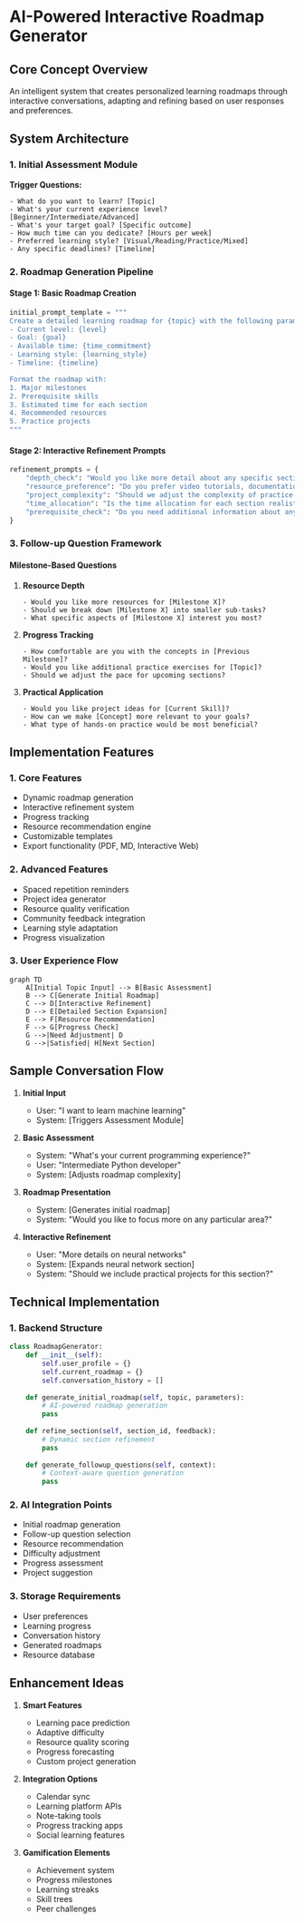 # AI-Powered Interactive Roadmap Generator

## Core Concept Overview

An intelligent system that creates personalized learning roadmaps through interactive conversations,
adapting and refining based on user responses and preferences.

## System Architecture

### 1. Initial Assessment Module

**Trigger Questions:**

```
- What do you want to learn? [Topic]
- What's your current experience level? [Beginner/Intermediate/Advanced]
- What's your target goal? [Specific outcome]
- How much time can you dedicate? [Hours per week]
- Preferred learning style? [Visual/Reading/Practice/Mixed]
- Any specific deadlines? [Timeline]
```

### 2. Roadmap Generation Pipeline

#### Stage 1: Basic Roadmap Creation

```python
initial_prompt_template = """
Create a detailed learning roadmap for {topic} with the following parameters:
- Current level: {level}
- Goal: {goal}
- Available time: {time_commitment}
- Learning style: {learning_style}
- Timeline: {timeline}

Format the roadmap with:
1. Major milestones
2. Prerequisite skills
3. Estimated time for each section
4. Recommended resources
5. Practice projects
"""
```

#### Stage 2: Interactive Refinement Prompts

```python
refinement_prompts = {
    "depth_check": "Would you like more detail about any specific section?",
    "resource_preference": "Do you prefer video tutorials, documentation, or interactive courses?",
    "project_complexity": "Should we adjust the complexity of practice projects?",
    "time_allocation": "Is the time allocation for each section realistic for you?",
    "prerequisite_check": "Do you need additional information about any prerequisites?"
}
```

### 3. Follow-up Question Framework

#### Milestone-Based Questions

1. **Resource Depth**
   ```
   - Would you like more resources for [Milestone X]?
   - Should we break down [Milestone X] into smaller sub-tasks?
   - What specific aspects of [Milestone X] interest you most?
   ```

2. **Progress Tracking**
   ```
   - How comfortable are you with the concepts in [Previous Milestone]?
   - Would you like additional practice exercises for [Topic]?
   - Should we adjust the pace for upcoming sections?
   ```

3. **Practical Application**
   ```
   - Would you like project ideas for [Current Skill]?
   - How can we make [Concept] more relevant to your goals?
   - What type of hands-on practice would be most beneficial?
   ```

## Implementation Features

### 1. Core Features

- Dynamic roadmap generation
- Interactive refinement system
- Progress tracking
- Resource recommendation engine
- Customizable templates
- Export functionality (PDF, MD, Interactive Web)

### 2. Advanced Features

- Spaced repetition reminders
- Project idea generator
- Resource quality verification
- Community feedback integration
- Learning style adaptation
- Progress visualization

### 3. User Experience Flow

```mermaid
graph TD
    A[Initial Topic Input] --> B[Basic Assessment]
    B --> C[Generate Initial Roadmap]
    C --> D[Interactive Refinement]
    D --> E[Detailed Section Expansion]
    E --> F[Resource Recommendation]
    F --> G[Progress Check]
    G -->|Need Adjustment| D
    G -->|Satisfied| H[Next Section]
```

## Sample Conversation Flow

1. **Initial Input**
    - User: "I want to learn machine learning"
    - System: [Triggers Assessment Module]

2. **Basic Assessment**
    - System: "What's your current programming experience?"
    - User: "Intermediate Python developer"
    - System: [Adjusts roadmap complexity]

3. **Roadmap Presentation**
    - System: [Generates initial roadmap]
    - System: "Would you like to focus more on any particular area?"

4. **Interactive Refinement**
    - User: "More details on neural networks"
    - System: [Expands neural network section]
    - System: "Should we include practical projects for this section?"

## Technical Implementation

### 1. Backend Structure

```python
class RoadmapGenerator:
    def __init__(self):
        self.user_profile = {}
        self.current_roadmap = {}
        self.conversation_history = []
        
    def generate_initial_roadmap(self, topic, parameters):
        # AI-powered roadmap generation
        pass
        
    def refine_section(self, section_id, feedback):
        # Dynamic section refinement
        pass
        
    def generate_followup_questions(self, context):
        # Context-aware question generation
        pass
```

### 2. AI Integration Points

- Initial roadmap generation
- Follow-up question selection
- Resource recommendation
- Difficulty adjustment
- Progress assessment
- Project suggestion

### 3. Storage Requirements

- User preferences
- Learning progress
- Conversation history
- Generated roadmaps
- Resource database

## Enhancement Ideas

1. **Smart Features**
    - Learning pace prediction
    - Adaptive difficulty
    - Resource quality scoring
    - Progress forecasting
    - Custom project generation

2. **Integration Options**
    - Calendar sync
    - Learning platform APIs
    - Note-taking tools
    - Progress tracking apps
    - Social learning features

3. **Gamification Elements**
    - Achievement system
    - Progress milestones
    - Learning streaks
    - Skill trees
    - Peer challenges
